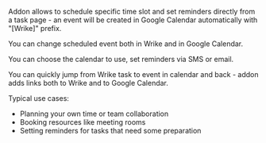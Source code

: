 Addon allows to schedule specific time slot and set reminders directly from a task page - an event will be created in Google Calendar automatically with "[Wrike]" prefix.

You can change scheduled event both in Wrike and in Google Calendar.

You can choose the calendar to use, set reminders via SMS or email.

You can quickly jump from Wrike task to event in calendar and back - addon adds links both to Wrike and to Google Calendar.
 
Typical use cases:

* Planning your own time or team collaboration
* Booking resources like meeting rooms
* Setting reminders for tasks that need some preparation
